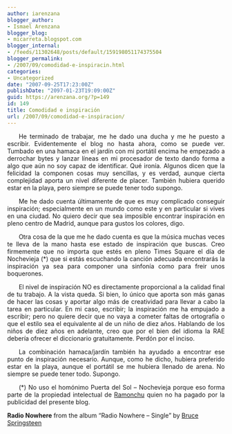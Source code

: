 ```yaml
---
author: iarenzana
blogger_author:
- Ismael Arenzana
blogger_blog:
- micarreta.blogspot.com
blogger_internal:
- /feeds/11302648/posts/default/159198051174375504
blogger_permalink:
- /2007/09/comodidad-e-inspiracin.html
categories:
- Uncategorized
date: "2007-09-25T17:23:00Z"
publishDate: "2097-01-23T19:09:00Z"
guid: https://arenzana.org/?p=149
id: 149
title: Comodidad e inspiración
url: /2007/09/comodidad-e-inspiracion/
---
```

<p style="text-align:justify;text-indent:20pt;">
  He terminado de trabajar, me he dado una ducha y me he puesto a escribir. Evidentemente el blog no hasta ahora, como se puede ver. Tumbado en una hamaca en el jardín con mi portátil encima he empezado a derrochar bytes y lanzar líneas en mi procesador de texto dando forma a algo que aún no soy capaz de identificar. Qué ironía. Algunos dicen que la felicidad la componen cosas muy sencillas, y es verdad, aunque cierta complejidad aporta un nivel diferente de placer. También hubiera querido estar en la playa, pero siempre se puede tener todo supongo.
</p>

<p style="text-align:justify;text-indent:20pt;">
  Me he dado cuenta últimamente de que es muy complicado conseguir inspiración; especialmente en un mundo como este y en particular si vives en una ciudad. No quiero decir que sea imposible encontrar inspiración en pleno centro de Madrid, aunque para gustos los colores, digo.
</p>

<p style="text-align:justify;text-indent:20pt;">
  Otra cosa de la que me he dado cuenta es que la música muchas veces te lleva de la mano hasta ese estado de inspiración que buscas. Creo firmemente que no importa que estés en pleno Times Square el día de Nochevieja (*) que si estás escuchando la canción adecuada encontrarás la inspiración ya sea para componer una sinfonía como para freir unos boquerones.
</p>

<p style="text-align:justify;text-indent:20pt;">
  El nivel de inspiración NO es directamente proporcional a la calidad final de tu trabajo. A la vista queda. Si bien, lo único que aporta son más ganas de hacer las cosas y aportar algo más de creatividad para llevar a cabo la tarea en particular. En mi caso, escribir; la inspiración me ha empujado a escribir; pero no quiere decir que no vaya a cometer faltas de ortografía o que el estilo sea el equivalente al de un niño de diez años. Hablando de los niños de diez años en adelante, creo que por el bien del idioma la RAE debería ofrecer el diccionario gratuitamente. Perdón por el inciso.
</p>

<p style="text-align:justify;text-indent:20pt;">
  La combinación hamaca/jardín también ha ayudado a encontrar ese punto de inspiración necesario. Aunque, como he dicho, hubiera preferido estar en la playa, aunque el portátil se me hubiera llenado de arena. No siempre se puede tener todo. Supongo.
</p>

<p style="text-align:justify;text-indent:20pt;">
  (*) No uso el homónimo Puerta del Sol &#8211; Nochevieja porque eso forma parte de la propiedad intelectual de <a href="http://es.wikipedia.org/wiki/Ram%C3%B3n_Garc%C3%ADa">Ramonchu</a> quien no ha pagado por la publicidad del presente blog.
</p>

**Radio Nowhere** from the album &#8220;Radio Nowhere &#8211; Single&#8221; by [Bruce Springsteen](http://www.google.com/search?q=%22Bruce%20Springsteen%22)

